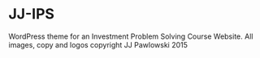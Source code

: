 # JJ-IPS
WordPress theme for an Investment Problem Solving Course Website.
All images, copy and logos copyright JJ Pawlowski 2015
